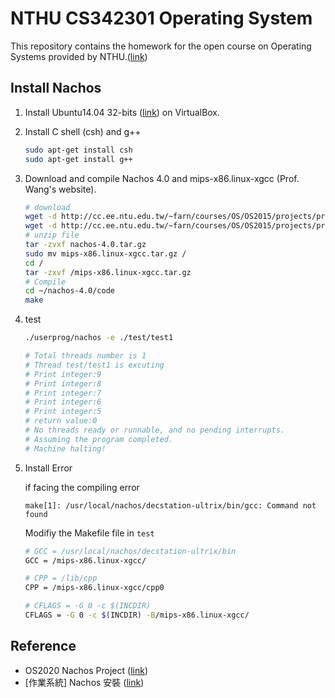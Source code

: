 # NTHU CS342301 Operating System
This repository contains the homework for the open course on Operating Systems provided by NTHU.([link](<https://ocw.nthu.edu.tw/ocw/index.php?page=course&cid=141&>))

## Install Nachos
1. Install Ubuntu14.04 32-bits ([link](https://releases.ubuntu.com/14.04/)) on VirtualBox.

2. Install C shell (csh) and g++
    ```bash
    sudo apt-get install csh
    sudo apt-get install g++
    ```
3. Download and compile Nachos 4.0 and mips-x86.linux-xgcc (Prof. Wang's website).
    ```bash
    # download 
    wget -d http://cc.ee.ntu.edu.tw/~farn/courses/OS/OS2015/projects/project.1/mips-x86.linux-xgcc.tar.gz
    wget -d http://cc.ee.ntu.edu.tw/~farn/courses/OS/OS2015/projects/project.1/nachos-4.0.tar.gz 
    # unzip file
    tar -zvxf nachos-4.0.tar.gz
    sudo mv mips-x86.linux-xgcc.tar.gz /
    cd /
    tar -zxvf /mips-x86.linux-xgcc.tar.gz
    # Compile
    cd ~/nachos-4.0/code
    make
    ```
4. test
    ```bash
    ./userprog/nachos -e ./test/test1

    # Total threads number is 1
    # Thread test/test1 is excuting
    # Print integer:9
    # Print integer:8
    # Print integer:7
    # Print integer:6
    # Print integer:5
    # return value:0
    # No threads ready or runnable, and no pending interrupts.
    # Assuming the program completed.
    # Machine halting!
    ```

5. Install Error 

    if facing the compiling error 
    ```
    make[1]: /usr/local/nachos/decstation-ultrix/bin/gcc: Command not found
    ```
    Modifiy the Makefile file in ```test``` 
    ```bash
    # GCC = /usr/local/nachos/decstation-ultrix/bin
    GCC = /mips-x86.linux-xgcc/
    
    # CPP = /lib/cpp
    CPP = /mips-x86.linux-xgcc/cpp0

    # CFLAGS = -G 0 -c $(INCDIR)
    CFLAGS = -G 0 -c $(INCDIR) -B/mips-x86.linux-xgcc/
    ```
## Reference
- OS2020 Nachos Project ([link](https://github.com/pai4451/OS2020))
- [作業系統] Nachos 安裝 ([link](https://jeffprogrammer.wordpress.com/2016/10/31/%E4%BD%9C%E6%A5%AD%E7%B3%BB%E7%B5%B1-nachos-%E7%B0%A1%E4%BB%8B/))
